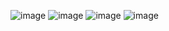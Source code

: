 ![image](https://github.com/Praktikum-TPM-IF-C/123210065_Brillian-Cahya-Dewa/assets/90606762/9d353720-b3a5-4405-b03a-7ccfafd5b02e) ![image](https://github.com/Praktikum-TPM-IF-C/123210065_Brillian-Cahya-Dewa/assets/90606762/59703673-071d-41d1-89d5-ea79eedae3e3)
![image](https://github.com/Praktikum-TPM-IF-C/123210065_Brillian-Cahya-Dewa/assets/90606762/060feb21-e482-4387-9986-15c6fb158688) ![image](https://github.com/Praktikum-TPM-IF-C/123210065_Brillian-Cahya-Dewa/assets/90606762/81a37fe2-f36d-4b77-8284-af899f8fc90d)


